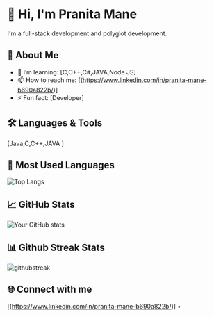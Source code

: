 # 👋 Hi, I'm Pranita Mane

I'm a  full-stack development and polyglot development.

## 🚀 About Me

- 🌱 I’m learning: [C,C++,C#,JAVA,Node JS]
- 📫 How to reach me: [(https://www.linkedin.com/in/pranita-mane-b690a822b/)]
- ⚡ Fun fact: [Developer]

## 🛠 Languages & Tools

[Java,C,C++,JAVA ]

## 👀 Most Used Languages 

![Top Langs](https://github-readme-stats.vercel.app/api/top-langs/?username=pranitamane25&layout=compact)

## 📈 GitHub Stats

![Your GitHub stats](https://github-readme-stats.vercel.app/api?username=pranitamane25&show_icons=true&hide_title=true)

## 📊 Github Streak Stats 

![githubstreak](https://streak-stats.demolab.com?user=pranitamane25&theme=highcontrast&border_radius=5.4)


## 🌐 Connect with me

[(https://www.linkedin.com/in/pranita-mane-b690a822b/)] •
